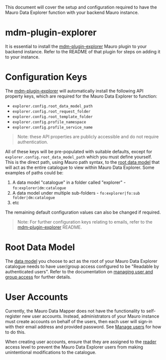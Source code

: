 This document will cover the setup and configuration required to have the Mauro Data Explorer function with your backend Mauro instance.

# mdm-plugin-explorer

It is essential to install the [mdm-plugin-explorer](https://github.com/MauroDataMapper-Plugins/mdm-plugin-explorer) Mauro plugin to your backend instance. Refer to the README of that plugin for steps on adding it to your instance.

# Configuration Keys

The [mdm-plugin-explorer](https://github.com/MauroDataMapper-Plugins/mdm-plugin-explorer) will automatically install the following API property keys, which are required for the Mauro Data Explorer to function:

- `explorer.config.root_data_model_path`
- `explorer.config.root_request_folder`
- `explorer.config.root_template_folder`
- `explorer.config.profile_namespace`
- `explorer.config.profile_service_name`

> Note: these API properties are publicly accessible and do not require authentication.

All of these keys will be pre-populated with suitable defaults, except for `explorer.config.root_data_model_path` which you must define yourself. This is the direct path, using Mauro path syntax, to the [root data model](./CONCEPTS.md#root-data-model) that will act as the entire catalogue to view within Mauro Data Explorer. Some examples of paths could be:

1. A data model "catalogue" in a folder called "explorer" - `fo:explorer|dm:catalogue`
2. A data model under multiple sub-folders - `fo:explorer|fo:sub folder|dm:catalogue`
3. etc

The remaining default configuration values can also be changed if required.

> Note: For further configuration keys relating to emails, refer to the [mdm-plugin-explorer](https://github.com/MauroDataMapper-Plugins/mdm-plugin-explorer) README.

# Root Data Model

The [data model](./CONCEPTS.md#root-data-model) you choose to act as the root of your Mauro Data Explorer catalogue needs to have user/group access configured to be "Readable by authenticated users". Refer to the documentation on [managing user and group access](https://maurodatamapper.github.io/user-guides/permissions/permissions/#5-manage-user-and-group-access) for further details.

# User Accounts

Currently, the Mauro Data Mapper does not have the functionality to self-register new user accounts. Instead, administrators of your Mauro instance must create accounts on behalf of the users, then each user will sign-in with their email address and provided password. See [Manage users](https://maurodatamapper.github.io/user-guides/admin-functionality/admin-functionality/#4-manage-users) for how to do this.

When creating user accounts, ensure that they are assigned to the [reader](https://maurodatamapper.github.io/user-guides/permissions/permissions/#reader) access level to prevent the Mauro Data Explorer users from making unintentional modifications to the catalogue.
